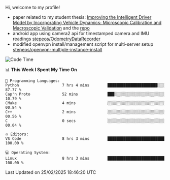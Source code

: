 Hi, welcome to my profile!

* paper related to my student thesis: [Improving the Intelligent Driver Model by Incorporating Vehicle Dynamics: Microscopic Calibration and Macroscopic Validation](https://doi.org/10.48550/arXiv.2408.03722) and the [repo](https://github.com/stepeos/pycarmodel_calibration)
* android app using camera2 api for timestamped camera and IMU readings [stepeos/OdometryDataRecorder](https://github.com/stepeos/OdometryDataRecorder)
* modified openvpn install/management script for multi-server setup [stepeos/openvpn-multiple-instance-install](https://github.com/stepeos/openvpn-multiple-instance-install)

<!--START_SECTION:waka-->
![Code Time](http://img.shields.io/badge/Code%20Time-1%2C978%20hrs%2052%20mins-blue)

📊 **This Week I Spent My Time On** 

```text
💬 Programming Languages: 
Python                   7 hrs 4 mins        ██████████████████████░░░   87.77 % 
Cap'n Proto              52 mins             ███░░░░░░░░░░░░░░░░░░░░░░   10.79 % 
CMake                    4 mins              ░░░░░░░░░░░░░░░░░░░░░░░░░   00.84 % 
C++                      2 mins              ░░░░░░░░░░░░░░░░░░░░░░░░░   00.56 % 
C                        0 secs              ░░░░░░░░░░░░░░░░░░░░░░░░░   00.04 % 

🔥 Editors: 
VS Code                  8 hrs 3 mins        █████████████████████████   100.00 % 

💻 Operating System: 
Linux                    8 hrs 3 mins        █████████████████████████   100.00 % 
```


 Last Updated on 25/02/2025 18:46:20 UTC
<!--END_SECTION:waka-->
